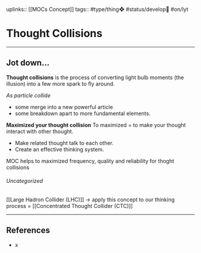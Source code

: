 uplinks:: [[MOCs Concept]]
tags::  #type/thing❖  #status/develop🔧  #on/lyt 

# Thought Collisions
---
## Jot down...
**Thought collisions** is the process of converting light bulb moments (the illusion) into a few more spark to fly around. 

*As particle collide*
- some merge into a new powerful article
- some breakdown apart to more fundamental elements.

**Maximized your thought collision**
To maximized = to make your thought interact with other thought. 
- Make related thought talk to each other.
- Create an effective thinking system.

MOC helps to maximized frequency, quality and reliability for thoght collisions

###### Uncategorized
[[Large Hadron Collider (LHC)]] -> apply this concept to our thinking process = [[Concentrated Thought Collider (CTC)]]

---
## References
- x